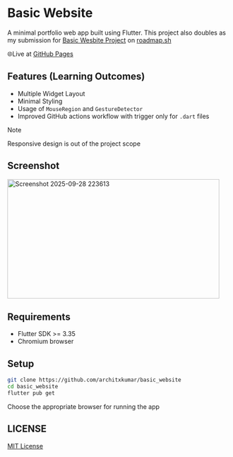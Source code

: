 # Basic Website

A minimal portfolio web app built using Flutter. This project also doubles as my submission for [Basic Wesbite Project](https://roadmap.sh/projects/basic-html-website) on [roadmap.sh](https://roadmap.sh/)

🌐Live at [GitHub Pages](https://architxkumar.github.io/basic_website/)

## Features (Learning Outcomes)

- Multiple Widget Layout
- Minimal Styling
- Usage of `MouseRegion` and `GestureDetector`
- Improved GitHub actions workflow with trigger only for `.dart` files
> [!NOTE]
> Responsive design is out of the project scope

## Screenshot


<img width="480" height="270" alt="Screenshot 2025-09-28 223613" src="https://github.com/user-attachments/assets/ac59a318-4d4a-40f8-8922-845ecc76c99c" />

## Requirements
- Flutter SDK >= 3.35
- Chromium browser

## Setup
```bash
git clone https://github.com/architxkumar/basic_website
cd basic_website
flutter pub get
```
Choose the appropriate browser for running the app

## LICENSE
[MIT License](LICENSE)


